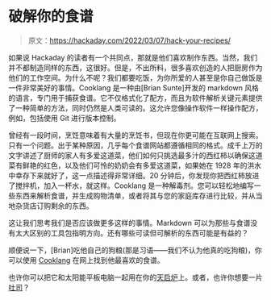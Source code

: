 # 破解你的食谱

> 原文：<https://hackaday.com/2022/03/07/hack-your-recipes/>

如果说 Hackaday 的读者有一个共同点，那就是他们喜欢制作东西。当然，我们并不都制造同样的东西，这很好。但是，不出所料，很多喜欢创造的人把厨房作为他们的工作空间。为什么不呢？我们都要吃饭，为你所爱的人甚至是你自己做饭是一件非常美好的事情。Cooklang 是一种由[Brian Sunte]开发的 markdown 风格的语言，专门用于捕获食谱。它不仅格式化了配方，而且为软件解析关键元素提供了一种简单的方法，同时仍然是人类可读的。这允许您像操作软件一样操作配方，例如，包括使用 Git 进行版本控制。

曾经有一段时间，烹饪意味着有大量的烹饪书，但现在你更可能在互联网上搜索。只有一个问题。出于某种原因，几乎每个食谱网站都遵循相同的格式。成千上万的文字讲述了厨师的家人有多爱这道菜，他们如何只挑选最多汁的西红柿以确保这道菜有鲜艳的红色，以及他们可怜的奶奶会有多爱这道菜，如果她在 1928 年的洪水中幸存下来就好了，这一点描述得非常详细。20 分钟后，你发现你把西红柿放进了搅拌机，加入一杯水，就这样。Cooklang 是一种解毒剂。您可以轻松地编写一些东西来解析食谱，并生成购物清单，或者将其与您的家庭库存进行比较，并从当地杂货店订购剩余的东西。

这让我们思考我们是否应该做更多这样的事情。Markdown 可以为那些与食谱没有太大区别的工具包指明方向。还有哪些可读但可解析的东西可能是有益的？

顺便说一下，[Brian]吃他自己的狗粮(那是习语——我们不认为他真的吃狗粮)，你可以使用 [Cooklang](https://briansunter.com/recipes/) 在网上找到他最喜欢的食谱。

也许你可以把它和太阳能平板电脑一起用在你的[天启炉](https://hackaday.com/2021/12/07/complete-hobo-stove-cooking-system-could-get-you-through-the-apocalypse/)上。或者，也许你想要一片[吐司](https://hackaday.com/2020/04/08/warm-up-to-cooking-with-a-recipe-randomizing-toaster/)？